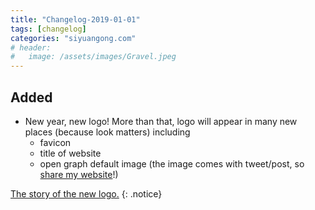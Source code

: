 ```yaml
---
title: "Changelog-2019-01-01"
tags: [changelog]
categories: "siyuangong.com"
# header:
#   image: /assets/images/Gravel.jpeg
---
```


## Added
- New year, new logo! More than that, logo will appear in many new places (because look matters) including
    - favicon
    - title of website
    - open graph default image (the image comes with tweet/post, so [share my website](https://www.facebook.com/sharer/sharer.php?u=https%3A%2F%2Fsiyuangong.com%2F)!)

[The story of the new logo.]()
{: .notice}